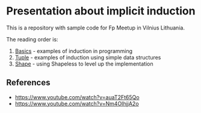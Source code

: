 # Presentation about implicit induction

This is a repository with sample code for Fp Meetup in Vilnius Lithuania.

The reading order is:

1. [Basics](src/main/scala/Presentation/Basics.sc) - examples of induction in programming
2. [Tuple](src/main/scala/Presentation/Tuple.sc) - examples of induction using simple data structures
3. [Shape](src/main/scala/Presentation/Shape.sc) - using Shapeless to level up the implementation

## References

- https://www.youtube.com/watch?v=auaT2Ft65Qo
- https://www.youtube.com/watch?v=Nm4OIhjjA2o